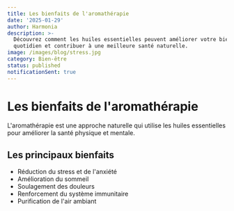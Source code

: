 ```yaml
---
title: Les bienfaits de l'aromathérapie
date: '2025-01-29'
author: Harmonia
description: >-
  Découvrez comment les huiles essentielles peuvent améliorer votre bien-être
  quotidien et contribuer à une meilleure santé naturelle.
image: /images/blog/stress.jpg
category: Bien-être
status: published
notificationSent: true
---
```


# Les bienfaits de l'aromathérapie

L'aromathérapie est une approche naturelle qui utilise les huiles essentielles pour améliorer la santé physique et mentale.

## Les principaux bienfaits

- Réduction du stress et de l'anxiété
- Amélioration du sommeil
- Soulagement des douleurs
- Renforcement du système immunitaire
- Purification de l'air ambiant
